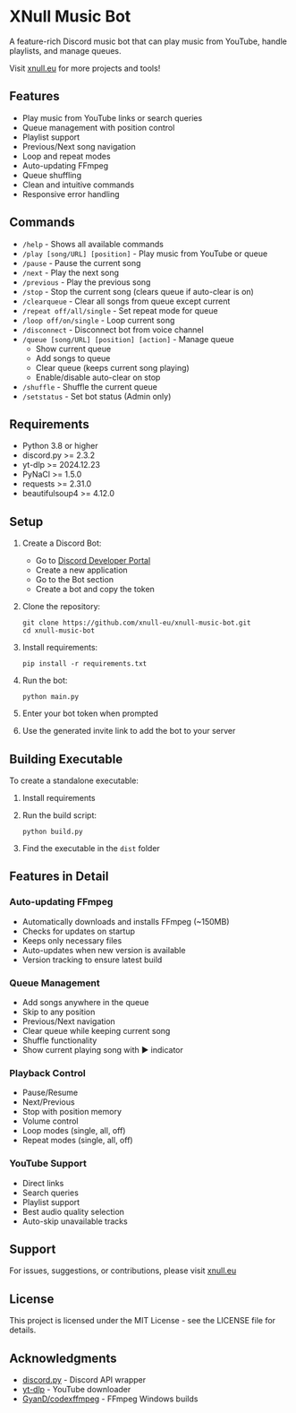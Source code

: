 # XNull Music Bot

A feature-rich Discord music bot that can play music from YouTube, handle playlists, and manage queues.

Visit [xnull.eu](https://www.xnull.eu) for more projects and tools!

## Features

- Play music from YouTube links or search queries
- Queue management with position control
- Playlist support
- Previous/Next song navigation
- Loop and repeat modes
- Auto-updating FFmpeg
- Queue shuffling
- Clean and intuitive commands
- Responsive error handling

## Commands

- `/help` - Shows all available commands
- `/play [song/URL] [position]` - Play music from YouTube or queue
- `/pause` - Pause the current song
- `/next` - Play the next song
- `/previous` - Play the previous song
- `/stop` - Stop the current song (clears queue if auto-clear is on)
- `/clearqueue` - Clear all songs from queue except current
- `/repeat off/all/single` - Set repeat mode for queue
- `/loop off/on/single` - Loop current song
- `/disconnect` - Disconnect bot from voice channel
- `/queue [song/URL] [position] [action]` - Manage queue
    - Show current queue
    - Add songs to queue
    - Clear queue (keeps current song playing)
    - Enable/disable auto-clear on stop
- `/shuffle` - Shuffle the current queue
- `/setstatus` - Set bot status (Admin only)

## Requirements

- Python 3.8 or higher
- discord.py >= 2.3.2
- yt-dlp >= 2024.12.23
- PyNaCl >= 1.5.0
- requests >= 2.31.0
- beautifulsoup4 >= 4.12.0

## Setup

1. Create a Discord Bot:
   - Go to [Discord Developer Portal](https://discord.com/developers/applications)
   - Create a new application
   - Go to the Bot section
   - Create a bot and copy the token

2. Clone the repository:
    ```
    git clone https://github.com/xnull-eu/xnull-music-bot.git
    cd xnull-music-bot
    ```

3. Install requirements:
    ```
    pip install -r requirements.txt
    ```

4. Run the bot:
    ```
    python main.py
    ```
    
5. Enter your bot token when prompted
6. Use the generated invite link to add the bot to your server

## Building Executable

To create a standalone executable:

1. Install requirements
2. Run the build script:
    ```
    python build.py
    ```

3. Find the executable in the `dist` folder

## Features in Detail

### Auto-updating FFmpeg
- Automatically downloads and installs FFmpeg (~150MB)
- Checks for updates on startup
- Keeps only necessary files
- Auto-updates when new version is available
- Version tracking to ensure latest build

### Queue Management
- Add songs anywhere in the queue
- Skip to any position
- Previous/Next navigation
- Clear queue while keeping current song
- Shuffle functionality
- Show current playing song with ▶️ indicator

### Playback Control
- Pause/Resume
- Next/Previous
- Stop with position memory
- Volume control
- Loop modes (single, all, off)
- Repeat modes (single, all, off)

### YouTube Support
- Direct links
- Search queries
- Playlist support
- Best audio quality selection
- Auto-skip unavailable tracks

## Support

For issues, suggestions, or contributions, please visit [xnull.eu](https://www.xnull.eu)

## License

This project is licensed under the MIT License - see the LICENSE file for details.

## Acknowledgments

- [discord.py](https://github.com/Rapptz/discord.py) - Discord API wrapper
- [yt-dlp](https://github.com/yt-dlp/yt-dlp) - YouTube downloader
- [GyanD/codexffmpeg](https://github.com/GyanD/codexffmpeg) - FFmpeg Windows builds

